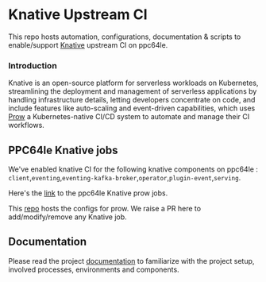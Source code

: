 # Knative Upstream CI
This repo hosts automation, configurations, documentation &amp; scripts to enable/support [Knative](https://knative.dev) upstream CI on ppc64le.

### Introduction
Knative is an open-source platform for serverless workloads on Kubernetes, streamlining the deployment and management of serverless applications by handling infrastructure details, letting developers concentrate on code, and include features like auto-scaling and event-driven capabilities, which uses [Prow](https://docs.prow.k8s.io/) a Kubernetes-native CI/CD system to automate and manage their CI workflows.

## PPC64le Knative jobs
We've enabled knative CI for the following knative components on ppc64le : 
`client`,`eventing`,`eventing-kafka-broker`,`operator`,`plugin-event`,`serving`.

Here's the [link](https://prow.ppc64le-cloud.cis.ibm.net/?job=knative-*) to the ppc64le Knative prow jobs. 

This [repo](https://github.com/ppc64le-cloud/test-infra) hosts the configs for prow. We raise a PR here to add/modify/remove any Knative job.

## Documentation
Please read the project [documentation](./docs/README.md) to familiarize with the project setup, involved processes, environments and components.
